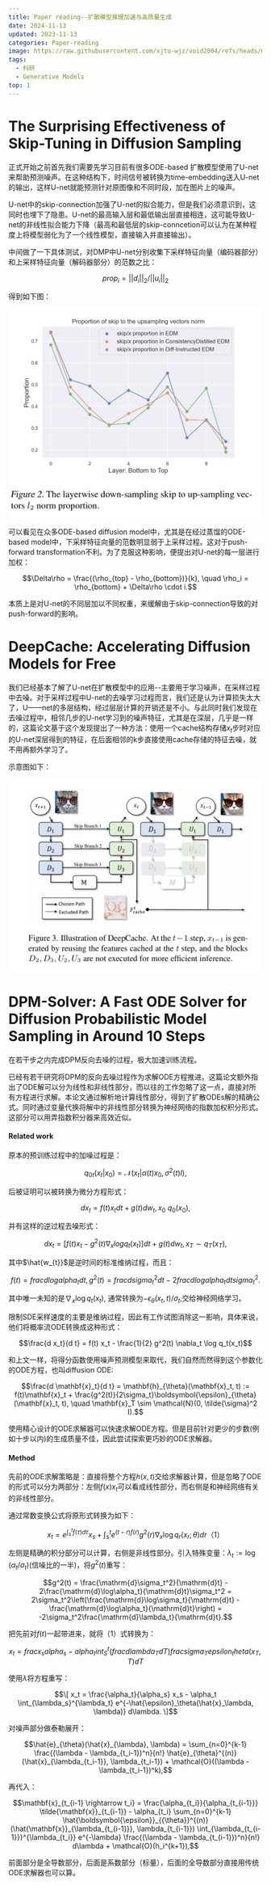 ```yaml
---
title: Paper reading--扩散模型推理加速与高质量生成
date: 2024-11-13
updated: 2023-11-13
categories: Paper-reading
image: https://raw.githubusercontent.com/xjtu-wjz/void2004/refs/heads/main/pics_for_post/_2024-11-12%20111031.webp
tags:
  - 科研
  - Generative Models
top: 1
---
```


# The Surprising Effectiveness of Skip-Tuning in Diffusion Sampling
正式开始之前首先我们需要先学习目前有很多ODE-based 扩散模型使用了U-net来帮助预测噪声。在这种结构下，时间信号被转换为time-embedding送入U-net的输出，这样U-net就能预测针对原图像和不同时段，加在图片上的噪声。

U-net中的skip-connection加强了U-net的拟合能力，但是我们必须意识到，这同时也埋下了隐患。U-net的最高输入层和最低输出层直接相连，这可能导致U-net的非线性拟合能力下降（最高和最低层的skip-conncetion可以认为在某种程度上将模型弱化为了一个线性模型，直接输入并直接输出）。

中间做了一下具体测试，对DMP中U-net分别收集下采样特征向量（编码器部分）和上采样特征向量（解码器部分）的范数之比：

$$prop_{i} = ||d_{i}||_{2} / ||u_{i}||_{2}$$

得到如下图：

![alt text](../../materials/EF1.png)

可以看见在众多ODE-based diffusion model中，尤其是在经过蒸馏的ODE-based model中，下采样特征向量的范数明显弱于上采样过程。这对于push-forward transformation不利。为了克服这种影响，便提出对U-net的每一层进行加权：

$$\Delta\rho = \frac{(\rho_{top} - \rho_{bottom})}{k}, \quad \rho_i = \rho_{bottom} + \Delta\rho \cdot i.$$

本质上是对U-net的不同层加以不同权重，来缓解由于skip-connection导致的对push-forward的影响。


# DeepCache: Accelerating Diffusion Models for Free
我们已经基本了解了U-net在扩散模型中的应用--主要用于学习噪声，在采样过程中去噪。对于采样过程中U-net的去噪学习过程而言，我们还是认为计算损失太大了，U——net的多层结构，经过层层计算的开销还是不小。与此同时我们发现在去噪过程中，相邻几步的U-net学习到的噪声特征，尤其是在深层，几乎是一样的，这篇论文基于这个发现提出了一种方法：使用一个cache结构存储$x_{t}$步时对应的U-net深层得到的特征，在后面相邻的k步直接使用cache存储的特征去噪，就不用再额外学习了。

示意图如下：

![alt text](../../materials/DC1.png)


# DPM-Solver: A Fast ODE Solver for Diffusion Probabilistic Model Sampling in Around 10 Steps
在若干步之内完成DPM反向去噪的过程，极大加速训练流程。

已经有若干研究将DPM的反向去噪过程作为求解ODE方程推进。这篇论文额外指出了ODE解可以分为线性和非线性部分，而以往的工作忽略了这一点，直接对所有方程进行求解。本论文通过解析地计算线性部分，得到了扩散ODEs解的精确公式。同时通过变量代换将解中的非线性部分转换为神经网络的指数加权积分形式。这部分可以用弄指数积分器来高效近似。

#### Related work
原本的预训练过程中的加噪过程是：

$$q_{0t}(x_t | x_0) = \mathcal{N}(x_t | \alpha(t) x_0, \sigma^2(t) I),$$

后被证明可以被转换为微分方程形式：

$$dx_t = f(t)x_t dt + g(t)dw_t, x_0 ~ q_0(x_0),$$

并有这样的逆过程去噪形式：

$$dx_t = [f(t)x_t - g^2(t)∇_x log q_t(x_t)]dt + g(t)dw_t, x_T \sim q_T(x_T),$$

其中$\hat{w_{t}}$是逆时间的标准维纳过程，而且：

$$f(t) = frac{d log alpha_t}{dt}, g^2(t) = frac{d sigma_t^2}{dt} - 2 frac{d log alpha_t}{dt} sigma_t^2.$$

其中唯一未知的是$\nabla_x \log q_t(x_t)$, 通常转换为$-\epsilon_\theta(x_t, t) / \sigma_t$,交给神经网络学习。

限制SDE采样速度的主要是维纳过程，因此有工作试图消除这一影响，具体来说，他们将概率流ODE转换成这种形式：

$$\frac{d x_t}{d t} = f(t) x_t - \frac{1}{2} g^2(t) \nabla_t \log q_t(x_t)$$

和上文一样，将得分函数使用噪声预测模型来取代，我们自然而然得到这个参数化的ODE方程，也叫diffusion ODE:

$$\frac{d \mathbf{x}_t}{d t} = \mathbf{h}_{\theta}(\mathbf{x}_t, t) := f(t)\mathbf{x}_t + \frac{g^2(t)}{2\sigma_t}\boldsymbol{\epsilon}_{\theta}(\mathbf{x}_t, t), \quad \mathbf{x}_T \sim \mathcal{N}(0, \tilde{\sigma}^2 I).$$

使用精心设计的ODE求解器可以快速求解ODE方程。但是目前针对更少的步数(例如十步以内)的生成质量不佳，因此尝试探索更巧妙的ODE求解器。


#### Method
先前的ODE求解策略是：直接将整个方程$h(x,t)$交给求解器计算，但是忽略了ODE的形式可以分为两部分：左侧$f(x)x_{t}$可以看成线性部分，而右侧是和神经网络有关的非线性部分。

通过常数变换公式将原形式转换为如下：

$$x_t = e^{ \int_s^t f(\tau) d\tau } x_s + \int_s^t e^{(t-r)f(r)} g^2(r) \nabla_x \log q_r(x_r; \theta) dr （1）$$

左侧是精确的积分部分可以计算，右侧是非线性部分。引入特殊变量：$λ_t := \log(α_t / σ_t)$(信噪比的一半)，将$g^{2}(t)$重写：

$$g^2(t) = \frac{\mathrm{d}\sigma_t^2}{\mathrm{d}t} - 2\frac{\mathrm{d}\log\alpha_t}{\mathrm{d}t}\sigma_t^2 = 2\sigma_t^2\left(\frac{\mathrm{d}\log\sigma_t}{\mathrm{d}t} - \frac{\mathrm{d}\log\alpha_t}{\mathrm{d}t}\right) = -2\sigma_t^2\frac{\mathrm{d}\lambda_t}{\mathrm{d}t}.$$

把先前对$f(t)$一起带进来，就将（1）式转换为：

$$x_t = frac{x_s}{alpha_s} - alpha_t int_S^t (frac{dlambda_T}{dT}) frac{sigma_T}{epsilon_theta(x_T, T)dT}$$

使用$\lambda$将方程重写：

$$\[ x_t = \frac{\alpha_t}{\alpha_s} x_s - \alpha_t \int_{\lambda_s}^{\lambda_t} e^{-\hat{\epsilon}_\theta(\hat{x}_\lambda, \lambda)} d\lambda. \]$$

对噪声部分做泰勒展开：

$$\hat{e}_{\theta}(\hat{x}_{\lambda}, \lambda) = \sum_{n=0}^{k-1} \frac{(\lambda - \lambda_{t_i-1})^n}{n!} \hat{e}_{\theta}^{(n)}(\hat{x}_{\lambda_{t_i-1}}, \lambda_{t_i-1}) + \mathcal{O}((\lambda - \lambda_{t_i-1})^k),$$

再代入：

$$\mathbf{x}_{t_{i-1} \rightarrow t_i} = \frac{\alpha_{t_i}}{\alpha_{t_{i-1}}} \tilde{\mathbf{x}}_{t_{i-1}} - \alpha_{t_i} \sum_{n=0}^{k-1} \hat{\boldsymbol{\epsilon}}_{{\theta}}^{(n)} (\hat{\mathbf{x}}_{\lambda_{t_{i-1}}}, \lambda_{t_{i-1}}) \int_{\lambda_{t_{i-1}}}^{\lambda_{t_i}} e^{-\lambda} \frac{(\lambda - \lambda_{t_{i-1}})^n}{n!} d\lambda + \mathcal{O}(h_i^{k+1}),$$

前面部分是全导数部分，后面是系数部分（标量），后面的全导数部分直接用传统ODE求解器也可以算。


